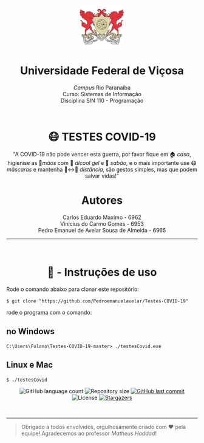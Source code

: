<p align= center>
<img src = ".github/Brasão_oficial_da_Universidade_Federal_de_Viçosa.gif" width= 120px heigth= 120px>
<h1 align=center>Universidade Federal de Viçosa</h1>
<p align=center><i>Campus</i> Rio Paranaíba<br> Curso: Sistemas de Informação <br> Disciplina SIN 110 - Programação
</p>
</p>
<br>

<h1 align=center> 😷 TESTES COVID-19<br></h1>

<p align=center>"A COVID-19 não pode vencer esta guerra, por favor fique em 🏠 <em>casa</em>, higienise as 🤲<em>mãos</em> com 🧴 <em>álcool gel</em> e 🧼 <em>sabão</em>, e o mais importante use 😷 <em>máscaras</em> e mantenha 🧍↔️🧍 <em>distância</em>, são gestos simples, mas que podem salvar vidas!"</p>

<p>
<h1 align=center>Autores</h1>

<p align= center>
   Carlos Eduardo Maximo - 6962<br> Vinicius do Carmo Gomes - 6953 <br> Pedro Emanuel de Avelar Sousa de Almeida - 6965
</p>
</p>
<hr> <br>


<h1 align=center>🧰 - Instruções de uso</h1>

<p align=justify>
  Rode o comando abaixo para clonar este repositório:
</p>

```
$ git clone "https://github.com/Pedroemanuelavelar/Testes-COVID-19"
```
<p align=justify>
  rode o programa com o comando:
</p>

<h2>no Windows</h2>

```
C:\Users\Fulano\Testes-COVID-19-master> ./testesCovid.exe
```

<h2>Linux e Mac</h2>

```
$ ./testesCovid
```


<p align="center">
  <img alt="GitHub language count" src="https://img.shields.io/github/languages/count/Pedroemanuelavelar/Testes-COVID-19?color=%2304D361">

  <img alt="Repository size" src="https://img.shields.io/github/repo-size/Pedroemanuelavelar/Testes-COVID-19">

  <a href="https://github.com/Pedroemanuelavelar/Kit-de-ferramentas/commits/master">
    <img alt="GitHub last commit" src="https://img.shields.io/github/last-commit/Pedroemanuelavelar/Testes-COVID-19">
  </a>

  <img alt="License" src="https://img.shields.io/badge/license-MIT-brightgreen">
   <a href="https://github.com/Pedroemanuelavelar/Testes-COVID-19/stargazers">
    <img alt="Stargazers" src="https://img.shields.io/github/stars/Pedroemanuelavelar/Testes-COVID-19?style=social">
  </a>
</p>
<br/>
<hr>
<blockquote>
  Obrigado a todos envolvidos, orgulhosamente criado com ❤️ pela equipe! Agradecemos ao professor <em>Matheus Haddad</em>!
</blockquote>




 
 
